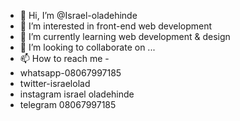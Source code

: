 - 👋 Hi, I’m @Israel-oladehinde
- 👀 I’m interested in front-end web development
- 🌱 I’m currently learning web development & design
- 💞️ I’m looking to collaborate on ...
- 📫 How to reach me - 
- whatsapp-08067997185
- twitter-israelolad
- instagram israel oladehinde
- telegram 08067997185

<!---
Israel-oladehinde/Israel-oladehinde is a ✨ special ✨ repository because its `README.md` (this file) appears on your GitHub profile.
You can click the Preview link to take a look at your changes.
--->

